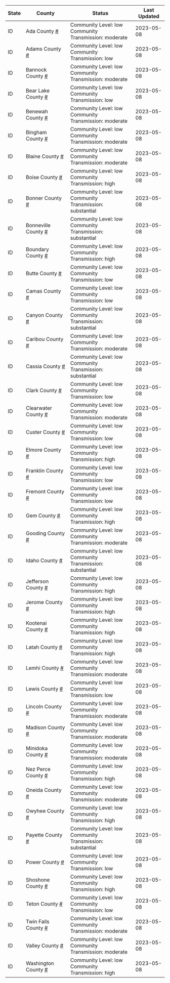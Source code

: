 State | County | Status | Last Updated
--- | --- | --- | --- 
ID | Ada County <a href="#ada_county">#</a> | <a name="ada_county"></a>Community Level: low<br/>Community Transmission: moderate | 2023-05-08
ID | Adams County <a href="#adams_county">#</a> | <a name="adams_county"></a>Community Level: low<br/>Community Transmission: low | 2023-05-08
ID | Bannock County <a href="#bannock_county">#</a> | <a name="bannock_county"></a>Community Level: low<br/>Community Transmission: moderate | 2023-05-08
ID | Bear Lake County <a href="#bear_lake_county">#</a> | <a name="bear_lake_county"></a>Community Level: low<br/>Community Transmission: low | 2023-05-08
ID | Benewah County <a href="#benewah_county">#</a> | <a name="benewah_county"></a>Community Level: low<br/>Community Transmission: moderate | 2023-05-08
ID | Bingham County <a href="#bingham_county">#</a> | <a name="bingham_county"></a>Community Level: low<br/>Community Transmission: moderate | 2023-05-08
ID | Blaine County <a href="#blaine_county">#</a> | <a name="blaine_county"></a>Community Level: low<br/>Community Transmission: moderate | 2023-05-08
ID | Boise County <a href="#boise_county">#</a> | <a name="boise_county"></a>Community Level: low<br/>Community Transmission: high | 2023-05-08
ID | Bonner County <a href="#bonner_county">#</a> | <a name="bonner_county"></a>Community Level: low<br/>Community Transmission: substantial | 2023-05-08
ID | Bonneville County <a href="#bonneville_county">#</a> | <a name="bonneville_county"></a>Community Level: low<br/>Community Transmission: substantial | 2023-05-08
ID | Boundary County <a href="#boundary_county">#</a> | <a name="boundary_county"></a>Community Level: low<br/>Community Transmission: high | 2023-05-08
ID | Butte County <a href="#butte_county">#</a> | <a name="butte_county"></a>Community Level: low<br/>Community Transmission: low | 2023-05-08
ID | Camas County <a href="#camas_county">#</a> | <a name="camas_county"></a>Community Level: low<br/>Community Transmission: low | 2023-05-08
ID | Canyon County <a href="#canyon_county">#</a> | <a name="canyon_county"></a>Community Level: low<br/>Community Transmission: substantial | 2023-05-08
ID | Caribou County <a href="#caribou_county">#</a> | <a name="caribou_county"></a>Community Level: low<br/>Community Transmission: moderate | 2023-05-08
ID | Cassia County <a href="#cassia_county">#</a> | <a name="cassia_county"></a>Community Level: low<br/>Community Transmission: substantial | 2023-05-08
ID | Clark County <a href="#clark_county">#</a> | <a name="clark_county"></a>Community Level: low<br/>Community Transmission: low | 2023-05-08
ID | Clearwater County <a href="#clearwater_county">#</a> | <a name="clearwater_county"></a>Community Level: low<br/>Community Transmission: moderate | 2023-05-08
ID | Custer County <a href="#custer_county">#</a> | <a name="custer_county"></a>Community Level: low<br/>Community Transmission: low | 2023-05-08
ID | Elmore County <a href="#elmore_county">#</a> | <a name="elmore_county"></a>Community Level: low<br/>Community Transmission: high | 2023-05-08
ID | Franklin County <a href="#franklin_county">#</a> | <a name="franklin_county"></a>Community Level: low<br/>Community Transmission: low | 2023-05-08
ID | Fremont County <a href="#fremont_county">#</a> | <a name="fremont_county"></a>Community Level: low<br/>Community Transmission: low | 2023-05-08
ID | Gem County <a href="#gem_county">#</a> | <a name="gem_county"></a>Community Level: low<br/>Community Transmission: high | 2023-05-08
ID | Gooding County <a href="#gooding_county">#</a> | <a name="gooding_county"></a>Community Level: low<br/>Community Transmission: moderate | 2023-05-08
ID | Idaho County <a href="#idaho_county">#</a> | <a name="idaho_county"></a>Community Level: low<br/>Community Transmission: substantial | 2023-05-08
ID | Jefferson County <a href="#jefferson_county">#</a> | <a name="jefferson_county"></a>Community Level: low<br/>Community Transmission: high | 2023-05-08
ID | Jerome County <a href="#jerome_county">#</a> | <a name="jerome_county"></a>Community Level: low<br/>Community Transmission: high | 2023-05-08
ID | Kootenai County <a href="#kootenai_county">#</a> | <a name="kootenai_county"></a>Community Level: low<br/>Community Transmission: high | 2023-05-08
ID | Latah County <a href="#latah_county">#</a> | <a name="latah_county"></a>Community Level: low<br/>Community Transmission: high | 2023-05-08
ID | Lemhi County <a href="#lemhi_county">#</a> | <a name="lemhi_county"></a>Community Level: low<br/>Community Transmission: moderate | 2023-05-08
ID | Lewis County <a href="#lewis_county">#</a> | <a name="lewis_county"></a>Community Level: low<br/>Community Transmission: low | 2023-05-08
ID | Lincoln County <a href="#lincoln_county">#</a> | <a name="lincoln_county"></a>Community Level: low<br/>Community Transmission: moderate | 2023-05-08
ID | Madison County <a href="#madison_county">#</a> | <a name="madison_county"></a>Community Level: low<br/>Community Transmission: moderate | 2023-05-08
ID | Minidoka County <a href="#minidoka_county">#</a> | <a name="minidoka_county"></a>Community Level: low<br/>Community Transmission: moderate | 2023-05-08
ID | Nez Perce County <a href="#nez_perce_county">#</a> | <a name="nez_perce_county"></a>Community Level: low<br/>Community Transmission: high | 2023-05-08
ID | Oneida County <a href="#oneida_county">#</a> | <a name="oneida_county"></a>Community Level: low<br/>Community Transmission: moderate | 2023-05-08
ID | Owyhee County <a href="#owyhee_county">#</a> | <a name="owyhee_county"></a>Community Level: low<br/>Community Transmission: high | 2023-05-08
ID | Payette County <a href="#payette_county">#</a> | <a name="payette_county"></a>Community Level: low<br/>Community Transmission: substantial | 2023-05-08
ID | Power County <a href="#power_county">#</a> | <a name="power_county"></a>Community Level: low<br/>Community Transmission: low | 2023-05-08
ID | Shoshone County <a href="#shoshone_county">#</a> | <a name="shoshone_county"></a>Community Level: low<br/>Community Transmission: high | 2023-05-08
ID | Teton County <a href="#teton_county">#</a> | <a name="teton_county"></a>Community Level: low<br/>Community Transmission: low | 2023-05-08
ID | Twin Falls County <a href="#twin_falls_county">#</a> | <a name="twin_falls_county"></a>Community Level: low<br/>Community Transmission: moderate | 2023-05-08
ID | Valley County <a href="#valley_county">#</a> | <a name="valley_county"></a>Community Level: low<br/>Community Transmission: moderate | 2023-05-08
ID | Washington County <a href="#washington_county">#</a> | <a name="washington_county"></a>Community Level: low<br/>Community Transmission: high | 2023-05-08
